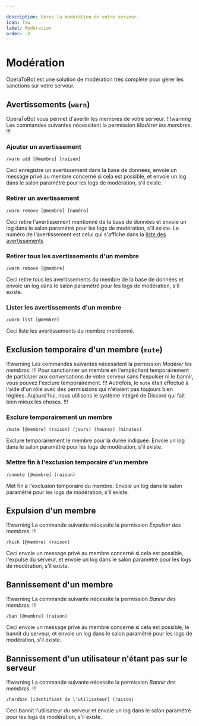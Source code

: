 ```yaml
---

description: Gérez la modération de votre serveur.
icon: law
label: Modération
order: -2
---
```


# Modération

OperaToBot est une solution de modération très complète pour gérer les sanctions sur votre serveur.

## Avertissements (`warn`)
OperaToBot vous permet d'avertir les membres de votre serveur. 
!!!warning
Les commandes suivantes nécessitent la permission *Modérer les membres*.
!!!
### Ajouter un avertissement
```
/warn add [@membre] [raison]
```
Ceci enregistre un avertissement dans la base de données, envoie un message privé au membre concerné si cela est possible, et envoie un log dans le salon paramétré pour les logs de modération, s'il existe.

### Retirer un avertissement
```
/warn remove [@membre] [numéro]
```
Ceci retire l'avertissement mentionné de la base de données et envoie un log dans le salon paramétré pour les logs de modération, s'il existe.
Le numéro de l'avertissement est celui qui s'affiche dans la [liste des avertissements](#lister-les-avertissements-dun-membre)

### Retirer tous les avertissements d'un membre
```
/warn remove [@membre]
```
Ceci retire tous les avertissements du membre de la base de données et envoie un log dans le salon paramétré pour les logs de modération, s'il existe.

### Lister les avertissements d'un membre
```
/warn list [@membre]
```
Ceci liste les avertissements du membre mentionné.


## Exclusion temporaire d'un membre (`mute`)
!!!warning
Les commandes suivantes nécessitent la permission *Modérer les membres*.
!!!
Pour sanctionner un membre en l'empêchant temporairement de participer aux conversations de votre serveur sans l'expulser ni le bannir, vous pouvez l'exclure temporairement.
!!!
Autrefois, le `mute` était effectué à l'aide d'un rôle avec des permissions qui n'étaient pas toujours bien réglées. Aujourd'hui, nous utilisons le système intégré de Discord qui fait bien mieux les choses.
!!!
### Exclure temporairement un membre
```
/mute [@membre] (raison) (jours) (heures) (minutes)
```
Exclure temporairement le membre pour la durée indiquée. Envoie un log dans le salon paramétré pour les logs de modération, s'il existe.

### Mettre fin à l'exclusion temporaire d'un membre
```
/unmute [@membre] (raison)
```
Met fin à l'exclusion temporaire du membre. Envoie un log dans le salon paramétré pour les logs de modération, s'il existe.

## Expulsion d'un membre
!!!warning
La commande suivante nécessite la permission *Expulser des membres*.
!!!
```
/kick [@membre] (raison)
```
Ceci envoie un message privé au membre concerné si cela est possible, l'expulse du serveur, et envoie un log dans le salon paramétré pour les logs de modération, s'il existe.

## Bannissement d'un membre
!!!warning
La commande suivante nécessite la permission *Bannir des membres*.
!!!
```
/ban [@membre] (raison)
```
Ceci envoie un message privé au membre concerné si cela est possible, le bannit du serveur, et envoie un log dans le salon paramétré pour les logs de modération, s'il existe.

## Bannissement d'un utilisateur n'étant pas sur le serveur
!!!warning
La commande suivante nécessite la permission *Bannir des membres*.
!!!
```
/hardban [identifiant de l'utilisateur] (raison)
```
Ceci bannit l'utilisateur du serveur et envoie un log dans le salon paramétré pour les logs de modération, s'il existe.